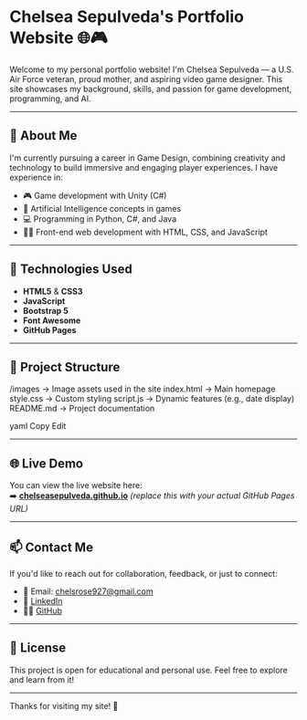 # Chelsea Sepulveda's Portfolio Website 🌐🎮

Welcome to my personal portfolio website! I'm Chelsea Sepulveda — a U.S. Air Force veteran, proud mother, and aspiring video game designer. This site showcases my background, skills, and passion for game development, programming, and AI.

---

## 🚀 About Me

I'm currently pursuing a career in Game Design, combining creativity and technology to build immersive and engaging player experiences. I have experience in:

- 🎮 Game development with Unity (C#)
- 🧠 Artificial Intelligence concepts in games
- 💻 Programming in Python, C#, and Java
- 👩‍💻 Front-end web development with HTML, CSS, and JavaScript

---

## 🔧 Technologies Used

- **HTML5** & **CSS3**
- **JavaScript**
- **Bootstrap 5**
- **Font Awesome**
- **GitHub Pages**

---

## 📁 Project Structure

/images → Image assets used in the site
index.html → Main homepage
style.css → Custom styling
script.js → Dynamic features (e.g., date display)
README.md → Project documentation

yaml
Copy
Edit

---

## 🌐 Live Demo

You can view the live website here:  
➡️ **[chelseasepulveda.github.io](https://chelseasepulveda.github.io)** *(replace this with your actual GitHub Pages URL)*

---

## 📫 Contact Me

If you'd like to reach out for collaboration, feedback, or just to connect:

- 📧 Email: [chelsrose927@gmail.com](mailto:chelsrose927@gmail.com)
- 💼 [LinkedIn](https://linkedin.com)
- 🧑‍💻 [GitHub](https://github.com/crose16)

---

## 📄 License

This project is open for educational and personal use. Feel free to explore and learn from it!

---

Thanks for visiting my site! 🙌
